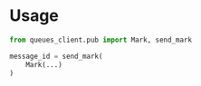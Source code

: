 # Usage

```python
from queues_client.pub import Mark, send_mark

message_id = send_mark(
    Mark(...)
)
```
